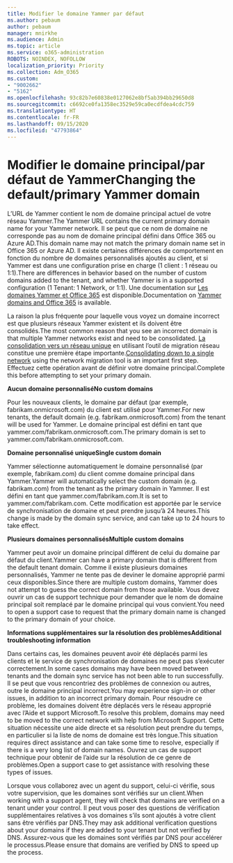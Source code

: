 ```yaml
---
title: Modifier le domaine Yammer par défaut
ms.author: pebaum
author: pebaum
manager: mnirkhe
ms.audience: Admin
ms.topic: article
ms.service: o365-administration
ROBOTS: NOINDEX, NOFOLLOW
localization_priority: Priority
ms.collection: Adm_O365
ms.custom:
- "9002662"
- "5162"
ms.openlocfilehash: 93c82b7e60838e0127062e8bf5ab394bb29650d8
ms.sourcegitcommit: c6692ce0fa1358ec3529e59ca0ecdfdea4cdc759
ms.translationtype: HT
ms.contentlocale: fr-FR
ms.lasthandoff: 09/15/2020
ms.locfileid: "47793864"
---
```

# <a name="changing-the-defaultprimary-yammer-domain"></a><span data-ttu-id="b9ab8-102">Modifier le domaine principal/par défaut de Yammer</span><span class="sxs-lookup"><span data-stu-id="b9ab8-102">Changing the default/primary Yammer domain</span></span>

<span data-ttu-id="b9ab8-103">L’URL de Yammer contient le nom de domaine principal actuel de votre réseau Yammer.</span><span class="sxs-lookup"><span data-stu-id="b9ab8-103">The Yammer URL contains the current primary domain name for your Yammer network.</span></span> <span data-ttu-id="b9ab8-104">Il se peut que ce nom de domaine ne corresponde pas au nom de domaine principal défini dans Office 365 ou Azure AD.</span><span class="sxs-lookup"><span data-stu-id="b9ab8-104">This domain name may not match the primary domain name set in Office 365 or Azure AD.</span></span> <span data-ttu-id="b9ab8-105">Il existe certaines différences de comportement en fonction du nombre de domaines personnalisés ajoutés au client, et si Yammer est dans une configuration prise en charge (1 client : 1 réseau ou 1:1).</span><span class="sxs-lookup"><span data-stu-id="b9ab8-105">There are differences in behavior based on the number of custom domains added to the tenant, and whether Yammer is in a supported configuration (1 Tenant: 1 Network, or 1:1).</span></span> <span data-ttu-id="b9ab8-106">Une documentation sur [Les domaines Yammer et Office 365](https://docs.microsoft.com/yammer/configure-your-yammer-network/manage-yammer-domains) est disponible.</span><span class="sxs-lookup"><span data-stu-id="b9ab8-106">Documentation on [Yammer domains and Office 365](https://docs.microsoft.com/yammer/configure-your-yammer-network/manage-yammer-domains) is available.</span></span>

<span data-ttu-id="b9ab8-107">La raison la plus fréquente pour laquelle vous voyez un domaine incorrect est que plusieurs réseaux Yammer existent et ils doivent être consolidés.</span><span class="sxs-lookup"><span data-stu-id="b9ab8-107">The most common reason that you see an incorrect domain is that multiple Yammer networks exist and need to be consolidated.</span></span> <span data-ttu-id="b9ab8-108">[La consolidation vers un réseau unique](https://docs.microsoft.com/yammer/configure-your-yammer-network/consolidate-multiple-yammer-networks) en utilisant l’outil de migration réseau constitue une première étape importante.</span><span class="sxs-lookup"><span data-stu-id="b9ab8-108">[Consolidating down to a single network](https://docs.microsoft.com/yammer/configure-your-yammer-network/consolidate-multiple-yammer-networks) using the network migration tool is an important first step.</span></span> <span data-ttu-id="b9ab8-109">Effectuez cette opération avant de définir votre domaine principal.</span><span class="sxs-lookup"><span data-stu-id="b9ab8-109">Complete this before attempting to set your primary domain.</span></span>

<span data-ttu-id="b9ab8-110">**Aucun domaine personnalisé**</span><span class="sxs-lookup"><span data-stu-id="b9ab8-110">**No custom domains**</span></span>

<span data-ttu-id="b9ab8-111">Pour les nouveaux clients, le domaine par défaut (par exemple, fabrikam.onmicrosoft.com) du client est utilisé pour Yammer.</span><span class="sxs-lookup"><span data-stu-id="b9ab8-111">For new tenants, the default domain (e.g. fabrikam.onmicrosoft.com) from the tenant will be used for Yammer.</span></span> <span data-ttu-id="b9ab8-112">Le domaine principal est défini en tant que yammer.com/fabrikam.onmicrosoft.com.</span><span class="sxs-lookup"><span data-stu-id="b9ab8-112">The primary domain is set to yammer.com/fabrikam.onmicrosoft.com.</span></span>

<span data-ttu-id="b9ab8-113">**Domaine personnalisé unique**</span><span class="sxs-lookup"><span data-stu-id="b9ab8-113">**Single custom domain**</span></span>

<span data-ttu-id="b9ab8-114">Yammer sélectionne automatiquement le domaine personnalisé (par exemple, fabrikam.com) du client comme domaine principal dans Yammer.</span><span class="sxs-lookup"><span data-stu-id="b9ab8-114">Yammer will automatically select the custom domain (e.g. fabrikam.com) from the tenant as the primary domain in Yammer.</span></span> <span data-ttu-id="b9ab8-115">Il est défini en tant que yammer.com/fabrikam.com.</span><span class="sxs-lookup"><span data-stu-id="b9ab8-115">It is set to yammer.com/fabrikam.com.</span></span> <span data-ttu-id="b9ab8-116">Cette modification est apportée par le service de synchronisation de domaine et peut prendre jusqu’à 24 heures.</span><span class="sxs-lookup"><span data-stu-id="b9ab8-116">This change is made by the domain sync service, and can take up to 24 hours to take effect.</span></span>

<span data-ttu-id="b9ab8-117">**Plusieurs domaines personnalisés**</span><span class="sxs-lookup"><span data-stu-id="b9ab8-117">**Multiple custom domains**</span></span>

<span data-ttu-id="b9ab8-118">Yammer peut avoir un domaine principal différent de celui du domaine par défaut du client.</span><span class="sxs-lookup"><span data-stu-id="b9ab8-118">Yammer can have a primary domain that is different from the default tenant domain.</span></span> <span data-ttu-id="b9ab8-119">Comme il existe plusieurs domaines personnalisés, Yammer ne tente pas de deviner le domaine approprié parmi ceux disponibles.</span><span class="sxs-lookup"><span data-stu-id="b9ab8-119">Since there are multiple custom domains, Yammer does not attempt to guess the correct domain from those available.</span></span> <span data-ttu-id="b9ab8-120">Vous devez ouvrir un cas de support technique pour demander que le nom de domaine principal soit remplacé par le domaine principal qui vous convient.</span><span class="sxs-lookup"><span data-stu-id="b9ab8-120">You need to open a support case to request that the primary domain name is changed to the primary domain of your choice.</span></span>

<span data-ttu-id="b9ab8-121">**Informations supplémentaires sur la résolution des problèmes**</span><span class="sxs-lookup"><span data-stu-id="b9ab8-121">**Additional troubleshooting information**</span></span>

<span data-ttu-id="b9ab8-122">Dans certains cas, les domaines peuvent avoir été déplacés parmi les clients et le service de synchronisation de domaines ne peut pas s’exécuter correctement.</span><span class="sxs-lookup"><span data-stu-id="b9ab8-122">In some cases domains may have been moved between tenants and the domain sync service has not been able to run successfully.</span></span> <span data-ttu-id="b9ab8-123">Il se peut que vous rencontriez des problèmes de connexion ou autres, outre le domaine principal incorrect.</span><span class="sxs-lookup"><span data-stu-id="b9ab8-123">You may experience sign-in or other issues, in addition to an incorrect primary domain.</span></span> <span data-ttu-id="b9ab8-124">Pour résoudre ce problème, les domaines doivent être déplacés vers le réseau approprié avec l’Aide et support Microsoft.</span><span class="sxs-lookup"><span data-stu-id="b9ab8-124">To resolve this problem, domains may need to be moved to the correct network with help from Microsoft Support.</span></span> <span data-ttu-id="b9ab8-125">Cette situation nécessite une aide directe et sa résolution peut prendre du temps, en particulier si la liste de noms de domaine est très longue.</span><span class="sxs-lookup"><span data-stu-id="b9ab8-125">This situation requires direct assistance and can take some time to resolve, especially if there is a very long list of domain names.</span></span> <span data-ttu-id="b9ab8-126">Ouvrez un cas de support technique pour obtenir de l’aide sur la résolution de ce genre de problèmes.</span><span class="sxs-lookup"><span data-stu-id="b9ab8-126">Open a support case to get assistance with resolving these types of issues.</span></span>

<span data-ttu-id="b9ab8-127">Lorsque vous collaborez avec un agent du support, celui-ci vérifie, sous votre supervision, que les domaines sont vérifiés sur un client.</span><span class="sxs-lookup"><span data-stu-id="b9ab8-127">When working with a support agent, they will check that domains are verified on a tenant under your control.</span></span> <span data-ttu-id="b9ab8-128">Il peut vous poser des questions de vérification supplémentaires relatives à vos domaines s’ils sont ajoutés à votre client sans être vérifiés par DNS.</span><span class="sxs-lookup"><span data-stu-id="b9ab8-128">They may ask additional verification questions about your domains if they are added to your tenant but not verified by DNS.</span></span> <span data-ttu-id="b9ab8-129">Assurez-vous que les domaines sont vérifiés par DNS pour accélérer le processus.</span><span class="sxs-lookup"><span data-stu-id="b9ab8-129">Please ensure that domains are verified by DNS to speed up the process.</span></span>
